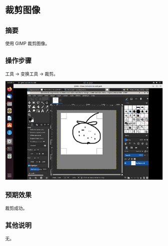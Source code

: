 # 裁剪图像

## 摘要

使用 GIMP 裁剪图像。

## 操作步骤

工具 -> 变换工具 -> 裁剪。

![裁剪图像](./img/裁剪图像.png)

## 预期效果

裁剪成功。

## 其他说明

无。
